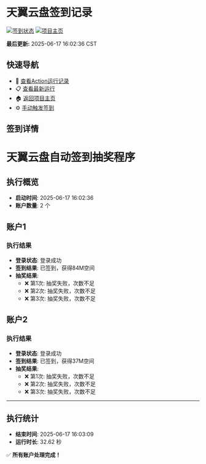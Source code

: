 # 天翼云盘签到记录

[![签到状态](https://github.com/yjczhou/189pan/actions/workflows/main.yml/badge.svg)](https://github.com/yjczhou/189pan/actions/workflows/main.yml) [![项目主页](https://img.shields.io/badge/GitHub-项目主页-blue?logo=github)](https://github.com/yjczhou/189pan)

**最后更新:** 2025-06-17 16:02:36 CST

## 快速导航

- 🔄 [查看Action运行记录](https://github.com/yjczhou/189pan/actions)
- 📋 [查看最新运行](https://github.com/yjczhou/189pan/actions/runs/15701603418)
- 🏠 [返回项目主页](https://github.com/yjczhou/189pan)
- ⚙️ [手动触发签到](https://github.com/yjczhou/189pan/actions/workflows/main.yml)

## 签到详情

# 天翼云盘自动签到抽奖程序

## 执行概览
- **启动时间**: 2025-06-17 16:02:36
- **账户数量**: 2 个

## 账户1
### 执行结果
- **登录状态**: 登录成功
- **签到结果**: 已签到，获得84M空间
- **抽奖结果**:
  - ❌ 第1次: 抽奖失败，次数不足
  - ❌ 第2次: 抽奖失败，次数不足
  - ❌ 第3次: 抽奖失败，次数不足

## 账户2
### 执行结果
- **登录状态**: 登录成功
- **签到结果**: 已签到，获得37M空间
- **抽奖结果**:
  - ❌ 第1次: 抽奖失败，次数不足
  - ❌ 第2次: 抽奖失败，次数不足
  - ❌ 第3次: 抽奖失败，次数不足

---
## 执行统计
- **结束时间**: 2025-06-17 16:03:09
- **运行时长**: 32.62 秒

✅ **所有账户处理完成！**
